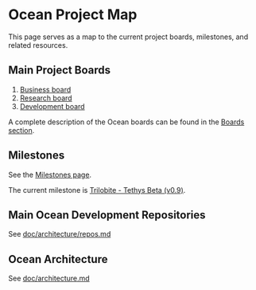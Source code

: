 # Ocean Project Map

This page serves as a map to the current project boards, milestones, and related resources.

## Main Project Boards

1. [Business board](https://github.com/oceanprotocol/ocean/projects/1)
1. [Research board](https://github.com/oceanprotocol/ocean/projects/3)
1. [Development board](https://github.com/oceanprotocol/ocean/projects/2)

A complete description of the Ocean boards can be found in the [Boards section](doc/alm/boards.md).

## Milestones

See the [Milestones page](https://github.com/oceanprotocol/ocean/milestones).

The current milestone is [Trilobite - Tethys Beta (v0.9)](https://github.com/oceanprotocol/ocean/milestone/2).

## Main Ocean Development Repositories

See [doc/architecture/repos.md](doc/architecture/repos.md)

## Ocean Architecture

See [doc/architecture.md](doc/architecture.md)
